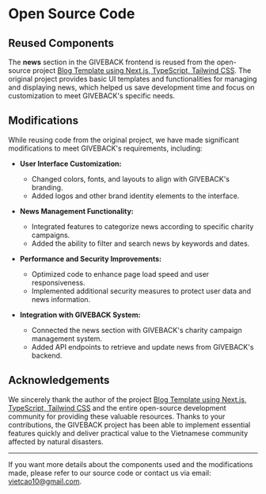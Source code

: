 # Open Source Code

## Reused Components

The **news** section in the GIVEBACK frontend is reused from the open-source project [Blog Template using Next.js, TypeScript, Tailwind CSS](https://github.com/webexpe13/blog-template-using-nextjs-typescript-tailwindcss). The original project provides basic UI templates and functionalities for managing and displaying news, which helped us save development time and focus on customization to meet GIVEBACK's specific needs.

## Modifications

While reusing code from the original project, we have made significant modifications to meet GIVEBACK's requirements, including:

- **User Interface Customization:**
  - Changed colors, fonts, and layouts to align with GIVEBACK's branding.
  - Added logos and other brand identity elements to the interface.

- **News Management Functionality:**
  - Integrated features to categorize news according to specific charity campaigns.
  - Added the ability to filter and search news by keywords and dates.

- **Performance and Security Improvements:**
  - Optimized code to enhance page load speed and user responsiveness.
  - Implemented additional security measures to protect user data and news information.

- **Integration with GIVEBACK System:**
  - Connected the news section with GIVEBACK's charity campaign management system.
  - Added API endpoints to retrieve and update news from GIVEBACK's backend.

## Acknowledgements

We sincerely thank the author of the project [Blog Template using Next.js, TypeScript, Tailwind CSS](https://github.com/webexpe13/blog-template-using-nextjs-typescript-tailwindcss) and the entire open-source development community for providing these valuable resources. Thanks to your contributions, the GIVEBACK project has been able to implement essential features quickly and deliver practical value to the Vietnamese community affected by natural disasters.

---

If you want more details about the components used and the modifications made, please refer to our source code or contact us via email: [vietcao10@gmail.com](mailto:vietcao10@gmail.com).
